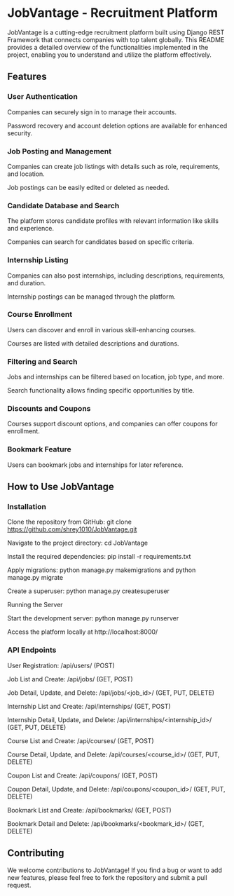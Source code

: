 # JobVantage - Recruitment Platform

JobVantage is a cutting-edge recruitment platform built using Django REST Framework that connects companies with top talent globally. This README provides a detailed overview of the functionalities implemented in the project, enabling you to understand and utilize the platform effectively.

## Features

### User Authentication

Companies can securely sign in to manage their accounts.

Password recovery and account deletion options are available for enhanced security.

### Job Posting and Management

Companies can create job listings with details such as role, requirements, and location.

Job postings can be easily edited or deleted as needed.

### Candidate Database and Search

The platform stores candidate profiles with relevant information like skills and experience.

Companies can search for candidates based on specific criteria.

### Internship Listing

Companies can also post internships, including descriptions, requirements, and duration.

Internship postings can be managed through the platform.

### Course Enrollment

Users can discover and enroll in various skill-enhancing courses.

Courses are listed with detailed descriptions and durations.

### Filtering and Search

Jobs and internships can be filtered based on location, job type, and more.

Search functionality allows finding specific opportunities by title.

### Discounts and Coupons

Courses support discount options, and companies can offer coupons for enrollment.

### Bookmark Feature

Users can bookmark jobs and internships for later reference.

## How to Use JobVantage
### Installation

Clone the repository from GitHub: git clone https://github.com/shrey1010/JobVantage.git

Navigate to the project directory: cd JobVantage

Install the required dependencies: pip install -r requirements.txt

Apply migrations: python manage.py makemigrations and python manage.py migrate

Create a superuser: python manage.py createsuperuser

Running the Server

Start the development server: python manage.py runserver

Access the platform locally at http://localhost:8000/

### API Endpoints

User Registration: /api/users/ (POST)

Job List and Create: /api/jobs/ (GET, POST)

Job Detail, Update, and Delete: /api/jobs/<job_id>/ (GET, PUT, DELETE)

Internship List and Create: /api/internships/ (GET, POST)

Internship Detail, Update, and Delete: /api/internships/<internship_id>/ (GET, PUT, DELETE)

Course List and Create: /api/courses/ (GET, POST)

Course Detail, Update, and Delete: /api/courses/<course_id>/ (GET, PUT, DELETE)

Coupon List and Create: /api/coupons/ (GET, POST)

Coupon Detail, Update, and Delete: /api/coupons/<coupon_id>/ (GET, PUT, DELETE)

Bookmark List and Create: /api/bookmarks/ (GET, POST)

Bookmark Detail and Delete: /api/bookmarks/<bookmark_id>/ (GET, DELETE)

## Contributing
We welcome contributions to JobVantage! If you find a bug or want to add new features, please feel free to fork the repository and submit a pull request.
